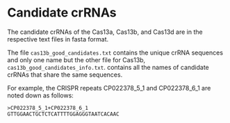 # Candidate crRNAs

The candidate crRNAs of the Cas13a, Cas13b, and Cas13d are in the respective text files in fasta format.

The file ``cas13b_good_candidates.txt`` contains the unique crRNA sequences and only one name but the other file for Cas13b, ``cas13b_good_candidates_info.txt``. contains all the names of candidate crRNAs that share the same sequences.

For example, the CRISPR repeats CP022378_5_1 and CP022378_6_1 are noted down as follows:

```
>CP022378_5_1+CP022378_6_1
GTTGGAACTGCTCTCATTTTGGAGGGTAATCACAAC
```
